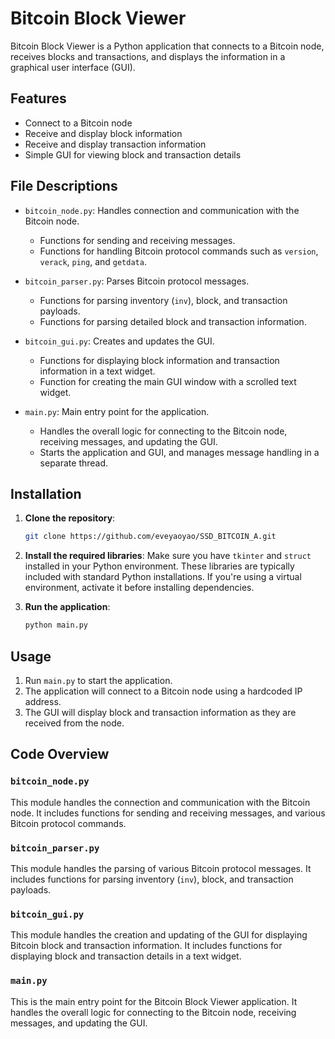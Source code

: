 # Bitcoin Block Viewer

Bitcoin Block Viewer is a Python application that connects to a Bitcoin node, receives blocks and transactions, and displays the information in a graphical user interface (GUI).

## Features

- Connect to a Bitcoin node
- Receive and display block information
- Receive and display transaction information
- Simple GUI for viewing block and transaction details

## File Descriptions

- `bitcoin_node.py`: Handles connection and communication with the Bitcoin node.

  - Functions for sending and receiving messages.
  - Functions for handling Bitcoin protocol commands such as `version`, `verack`, `ping`, and `getdata`.

- `bitcoin_parser.py`: Parses Bitcoin protocol messages.

  - Functions for parsing inventory (`inv`), block, and transaction payloads.
  - Functions for parsing detailed block and transaction information.

- `bitcoin_gui.py`: Creates and updates the GUI.

  - Functions for displaying block information and transaction information in a text widget.
  - Function for creating the main GUI window with a scrolled text widget.

- `main.py`: Main entry point for the application.
  - Handles the overall logic for connecting to the Bitcoin node, receiving messages, and updating the GUI.
  - Starts the application and GUI, and manages message handling in a separate thread.

## Installation

1. **Clone the repository**:

   ```bash
   git clone https://github.com/eveyaoyao/SSD_BITCOIN_A.git
   ```

2. **Install the required libraries**:
   Make sure you have `tkinter` and `struct` installed in your Python environment. These libraries are typically included with standard Python installations. If you're using a virtual environment, activate it before installing dependencies.

3. **Run the application**:
   ```bash
   python main.py
   ```

## Usage

1. Run `main.py` to start the application.
2. The application will connect to a Bitcoin node using a hardcoded IP address.
3. The GUI will display block and transaction information as they are received from the node.

## Code Overview

### `bitcoin_node.py`

This module handles the connection and communication with the Bitcoin node. It includes functions for sending and receiving messages, and various Bitcoin protocol commands.

### `bitcoin_parser.py`

This module handles the parsing of various Bitcoin protocol messages. It includes functions for parsing inventory (`inv`), block, and transaction payloads.

### `bitcoin_gui.py`

This module handles the creation and updating of the GUI for displaying Bitcoin block and transaction information. It includes functions for displaying block and transaction details in a text widget.

### `main.py`

This is the main entry point for the Bitcoin Block Viewer application. It handles the overall logic for connecting to the Bitcoin node, receiving messages, and updating the GUI.
